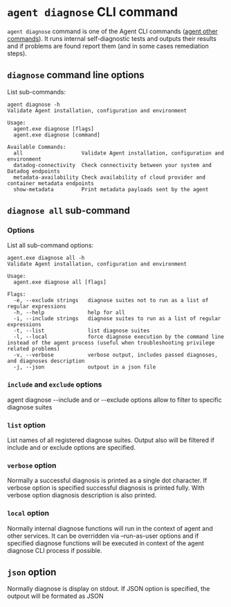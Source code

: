 # ```agent diagnose``` CLI command

```agent diagnose``` command is one of the Agent CLI commands ([agent other commands](https://docs.datadoghq.com/agent/guide/agent-commands/?tab=agentv6v7#other-commands)). It runs internal self-diagnostic tests and outputs their results and if problems are found report them (and in some cases remediation steps).

## ```diagnose``` command line options
List sub-commands:
```
agent diagnose -h
Validate Agent installation, configuration and environment

Usage:
  agent.exe diagnose [flags]
  agent.exe diagnose [command]

Available Commands:
  all                   Validate Agent installation, configuration and environment
  datadog-connectivity  Check connectivity between your system and Datadog endpoints
  metadata-availability Check availability of cloud provider and container metadata endpoints
  show-metadata         Print metadata payloads sent by the agent
```
## ```diagnose all``` sub-command
### Options
List all sub-command options:
```
agent.exe diagnose all -h
Validate Agent installation, configuration and environment

Usage:
  agent.exe diagnose all [flags]

Flags:
  -e, --exclude strings   diagnose suites not to run as a list of regular expressions
  -h, --help              help for all
  -i, --include strings   diagnose suites to run as a list of regular expressions
  -t, --list              list diagnose suites
  -l, --local             force diagnose execution by the command line instead of the agent process (useful when troubleshooting privilege related problems)
  -v, --verbose           verbose output, includes passed diagnoses, and diagnoses description
  -j, --json              outpout in a json file
```

### ```include``` and ```exclude``` options
agent diagnose --include and or --exclude options allow to filter to specific diagnose suites

### ```list``` option
List names of all registered diagnose suites. Output also will be filtered if include and or exclude options are specified.

### ```verbose``` option
Normally a successful diagnosis is printed as a single dot character. If verbose option is specified successful diagnosis is printed fully. With verbose option diagnosis description is also printed.

### ```local``` option
Normally internal diagnose functions will run in the context of agent and other services. It can be overridden via –run-as-user options and if specified diagnose functions will be executed in context of the agent diagnose CLI process if possible.

## ```json``` option
Normally diagnose is display on stdout. If JSON option is specified, the outpout will be formated as JSON
